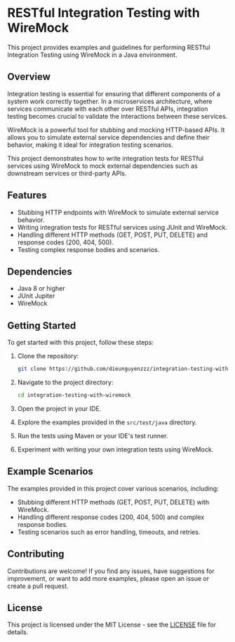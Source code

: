 # RESTful Integration Testing with WireMock

This project provides examples and guidelines for performing RESTful Integration Testing using WireMock in a Java environment.

## Overview

Integration testing is essential for ensuring that different components of a system work correctly together. In a microservices architecture, where services communicate with each other over RESTful APIs, integration testing becomes crucial to validate the interactions between these services.

WireMock is a powerful tool for stubbing and mocking HTTP-based APIs. It allows you to simulate external service dependencies and define their behavior, making it ideal for integration testing scenarios.

This project demonstrates how to write integration tests for RESTful services using WireMock to mock external dependencies such as downstream services or third-party APIs.

## Features

- Stubbing HTTP endpoints with WireMock to simulate external service behavior.
- Writing integration tests for RESTful services using JUnit and WireMock.
- Handling different HTTP methods (GET, POST, PUT, DELETE) and response codes (200, 404, 500).
- Testing complex response bodies and scenarios.

## Dependencies

- Java 8 or higher
- JUnit Jupiter
- WireMock

## Getting Started

To get started with this project, follow these steps:

1. Clone the repository:

    ```bash
    git clone https://github.com/dieunguyenzzz/integration-testing-with-wiremock.git
    ```

2. Navigate to the project directory:

    ```bash
    cd integration-testing-with-wiremock
    ```

3. Open the project in your IDE.

4. Explore the examples provided in the `src/test/java` directory.

5. Run the tests using Maven or your IDE's test runner.

6. Experiment with writing your own integration tests using WireMock.

## Example Scenarios

The examples provided in this project cover various scenarios, including:

- Stubbing different HTTP methods (GET, POST, PUT, DELETE) with WireMock.
- Handling different response codes (200, 404, 500) and complex response bodies.
- Testing scenarios such as error handling, timeouts, and retries.

## Contributing

Contributions are welcome! If you find any issues, have suggestions for improvement, or want to add more examples, please open an issue or create a pull request.

## License

This project is licensed under the MIT License - see the [LICENSE](LICENSE) file for details.
